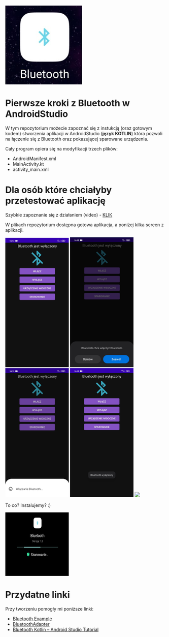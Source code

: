 ![ikona](https://github.com/AnnaShino/kotlin_BLUETOOTH_wprowadzenie/blob/main/ikona.jpg)
# Pierwsze kroki z Bluetooth w AndroidStudio

W tym repozytorium możecie zapoznać się z instukcją (oraz gotowym kodem) stworzenia aplikacji w AndroidStudio (**język KOTLIN**) która pozwoli na łączenie się z Bluetooth oraz pokazującej sparowane urządzenia.  
  
Cały program opiera się na modyfikacji trzech plików:
* AndroidManifest.xml
* MainActivity.kt
* activity_main.xml
  
# Dla osób które chciałyby przetestować aplikację

Szybkie zapoznanie się z działaniem (video) - [KLIK](https://github.com/AnnaShino/kotlin_BLUETOOTH_wprowadzenie/blob/main/dzia%C5%82anie.mp4)
  
W plikach repozytorium dostępna gotowa aplikacja, a poniżej kilka screen z aplikacji.
  
<img src="https://github.com/AnnaShino/kotlin_BLUETOOTH_wprowadzenie/blob/main/obraz2.jpg" width="200"> <img src="https://github.com/AnnaShino/kotlin_BLUETOOTH_wprowadzenie/blob/main/obraz3.jpg" width="200"> <img src="https://github.com/AnnaShino/kotlin_BLUETOOTH_wprowadzenie/blob/main/obraz4.jpg" width="200"> <img src="https://github.com/AnnaShino/kotlin_BLUETOOTH_wprowadzenie/blob/main/obraz5.jpg" width="200"> <img src="https://github.com/AnnaShino/kotlin_BLUETOOTH_wprowadzenie/blob/main/obraz6.jpg" width="200">
  
To co? Instalujemy? :)
  
<img src="https://github.com/AnnaShino/kotlin_BLUETOOTH_wprowadzenie/blob/main/obraz1.jpg" width="200" height="200" /> 

# Przydatne linki
Przy tworzeniu pomogły mi poniższe linki:
* [Bluetooth Example](https://devofandroid.blogspot.com/2018/07/bluetooth-example.html)
* [BluetoothAdapter](https://developer.android.com/reference/kotlin/android/bluetooth/BluetoothAdapter)
* [Bluetooth Kotlin – Android Studio Tutorial](https://www.youtube.com/watch?v=PtN6UTIu7yw)
